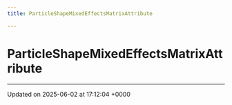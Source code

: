 ```yaml
---
title: ParticleShapeMixedEffectsMatrixAttribute

---
```


# ParticleShapeMixedEffectsMatrixAttribute





-------------------------------

Updated on 2025-06-02 at 17:12:04 +0000